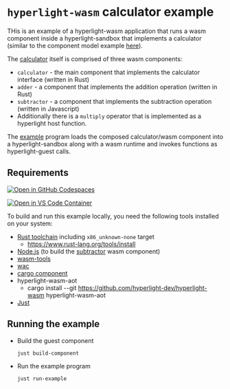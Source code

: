 # `hyperlight-wasm` calculator example

THis is an example of a hyperlight-wasm application that runs a wasm component inside a hyperlight-sandbox that implements a calculator (similar to the component model example [here](https://github.com/bytecodealliance/component-docs/tree/main/component-model/examples/tutorial)).

The [calculator](./wit/calculator.wit) itself is comprised of three wasm components:
  - `calculator` - the main component that implements the calculator interface (written in Rust)
  - `adder` - a component that implements the addition operation (written in Rust)
  - `subtractor` - a component that implements the subtraction operation (written in Javascript)
  - Additionally there is a `multiply` operator that is implemented as a hyperlight host function.

The [example](./example/) program loads the composed calculator/wasm component into a hyperlight-sandbox along with a wasm runtime and invokes functions as hyperlight-guest calls.

## Requirements

[![Open in GitHub Codespaces](https://github.com/codespaces/badge.svg)](https://codespaces.new/jsturtevant/hyperlight-wasm-calculator-example/tree/dev-container)

[![Open in VS Code Container](https://img.shields.io/static/v1?label=Remote%20-%20Containers&message=Open&color=blue&logo=visualstudiocode)](https://vscode.dev/redirect?url=vscode://ms-vscode-remote.remote-containers/cloneInVolume?url=https://github.com/jsturtevant/hyperlight-wasm-calculator-example)

To build and run this example locally, you need the following tools installed on your system:

- [Rust toolchain](https://www.rust-lang.org/tools/install) including `x86_unknown-none` target
  - https://www.rust-lang.org/tools/install
- [Node.js](https://nodejs.org/en/download) (to build the [subtractor](./components/subtractor/) wasm component)
- [wasm-tools](https://github.com/bytecodealliance/wasm-tools?tab=readme-ov-file#installation)
- [wac](https://github.com/bytecodealliance/wac?tab=readme-ov-file#installation)
- [cargo component](https://github.com/bytecodealliance/cargo-component?tab=readme-ov-file#installation)
- hyperlight-wasm-aot
  - cargo install --git https://github.com/hyperlight-dev/hyperlight-wasm hyperlight-wasm-aot
- [Just](https://github.com/casey/just?tab=readme-ov-file#installation)

## Running the example

- Build the guest component
  ```bash
  just build-component
  ```
- Run the example program
  ```bash
  just run-example
  ```
